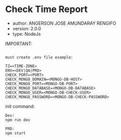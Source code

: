 # Check Time Report

- author: ANGERSON JOSE AMUNDARAY RENGIFO
- version: 2.0.0
- type: NodeJs

IMPORTANT:
```

must create .env file example:

TZ=<TIME-ZONE>
ENV=<DEV|QA|PRD>
CHECK_PORT=<PORT>
CHECK_MONGO_DOMAIN=<MONGO-DB-HOST>
CHECK_MONGO_PORT=<MONGO-DB-PORT>
CHECK_MONGO_DATABASE=<MONGO-DB-DATABASE>
CHECK_MONGO_USER=<MONGO-DB-CHECK-USER>
CHECK_MONGO_PASSWORD=<MONGO-DB-CHECK-PASSWORD>

```

init command:
```
Dev:
npm run dev

PRD:
npm start

```